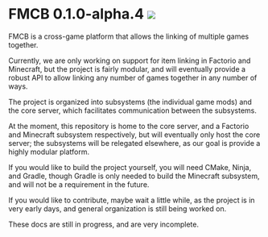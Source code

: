 # FMCB 0.1.0-alpha.4 ![](https://img.shields.io/github/last-commit/Josh194/FMCB)

FMCB is a cross-game platform that allows the linking of multiple games together.

Currently, we are only working on support for item linking in Factorio and Minecraft, but the project is fairly modular, and will eventually provide a robust API to allow linking any number of games together in any number of ways.

The project is organized into subsystems (the individual game mods) and the core server, which facilitates communication between the subsystems.

At the moment, this repository is home to the core server, and a Factorio and Minecraft subsystem respectively, but will eventually only host the core server; the subsystems will be relegated elsewhere, as our goal is provide a highly modular platform.

If you would like to build the project yourself, you will need CMake, Ninja, and Gradle, though Gradle is only needed to build the Minecraft subsystem, and will not be a requirement in the future.

If you would like to contribute, maybe wait a little while, as the project is in very early days, and general organization is still being worked on.

These docs are still in progress, and are very incomplete.
